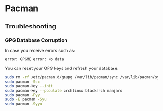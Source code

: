 # Pacman

## Troubleshooting

### GPG Database Corruption

In case you receive errors such as:

```
error: GPGME error: No data
```

You can reset your GPG keys and refresh your database:

```bash
sudo rm -rf /etc/pacman.d/gnupg /var/lib/pacman/sync /var/lib/pacman/sync/blackarch.db.sig
sudo pacman -Scc
sudo pacman-key --init
sudo pacman-key --populate archlinux blackarch manjaro
sudo pacman -Fyy
sudo -E pacman -Syu
sudo pacman -Syyu
```

